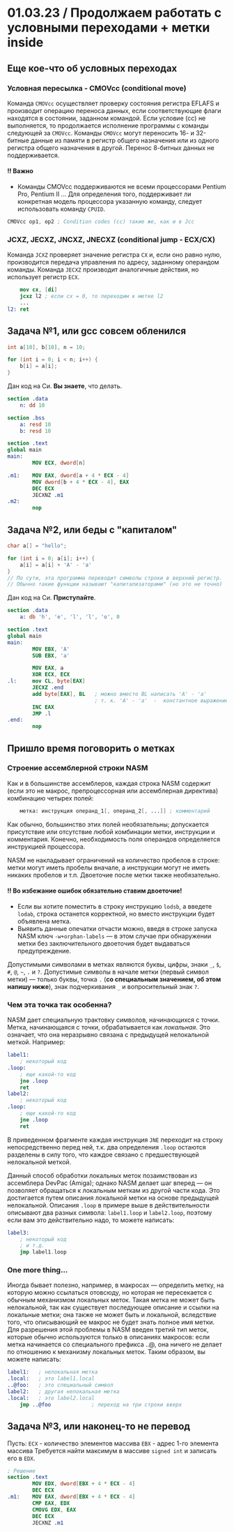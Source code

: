 # 01.03.23 / Продолжаем работать с условными переходами + метки inside
## Еще кое-что об условных переходах
### Условная пересылка - CMOVcc (conditional move)
Команда `CMOVcc` осуществляет проверку состояния регистра EFLAFS и производит операцию переноса данных, если соответствующие флаги находятся в состоянии, заданном командой. Если условие (cc) не выполняется, то продолжается исполнение программы с команды следующей за `CMOVcc`. Команды `CMOVcc` могут переносить 16- и 32-битные данные из памяти в регистр общего назначения или из одного регистра общего назначения в другой. Перенос 8-битных данных не поддерживается.

#### :bangbang: Важно
- Команды CMOVcc поддерживаются не всеми процессорами Pentium Pro, Pentium II ... Для определения того, поддерживает ли конкретная модель процессора указанную команду, следует использовать команду `CPUID`.

```nasm
CMOVcc op1, op2 ; Condition codes (cc) такие же, как и в Jcc
```

### JCXZ, JECXZ, JNCXZ, JNECXZ (conditional jump - ECX/CX)

Командa `JCXZ` проверяет значение регистра `CX` и, если оно равно нулю, производится передача управления по адресу, заданному операндом команды.
Команда `JECXZ` производит аналогичные действия, но использует регистр `ECX`.

```nasm
	mov	cx, [di]
	jcxz l2 ; если cx = 0, то переходим к метке l2
	...
l2:	ret
```

## Задача №1, или gcc совсем обленился

```c
int a[10], b[10], n = 10;

for (int i = 0; i < n; i++) {
    b[i] = a[i];
}
```

Дан код на Си. **Вы знаете**, что делать.

```nasm
section .data
    n: dd 10

section .bss
    a: resd 10
    b: resd 10

section .text
global main
main:
        MOV ECX, dword[n]

.m1:    MOV EAX, dword[a + 4 * ECX - 4]
        MOV dword[b + 4 * ECX - 4], EAX
        DEC ECX
        JECXNZ .m1
.m2:
        nop
```

## Задача №2, или беды с "капиталом"

```c
char a[] = "hello";

for (int i = 0; a[i]; i++) {
    a[i] = a[i] + 'A' - 'a'
}
// По сути, эта программа переводит символы строки в верхний регистр.
// Обычно такие функции называют "капитализаторами" (но это не точно)
```

Дан код на Си. **Приступайте**.

```nasm
section .data
    a: db 'h', 'e', 'l', 'l', 'o', 0

section .text
global main
main:
        MOV EBX, 'A'
        SUB EBX, 'a'

        MOV EAX, a
        XOR ECX, ECX
.l:     mov CL, byte[EAX]
        JECXZ .end
        add byte[EAX], BL   ; можно вместо BL написать 'A' - 'a'
                            ; т. к. 'A' - 'a'  -  константное выражение
        INC EAX
        JMP .l
.end:
        nop
```

## Пришло время поговорить о метках
### Строение ассемблерной строки NASM
Как и в большинстве ассемблеров, каждая строка NASM содержит (если это не макрос, препроцессорная или ассемблерная директива) комбинацию четырех полей:
```nasm
    метка: инструкция операнд_1[, операнд_2[, ...]] ; комментарий
```

Как обычно, большинство этих полей необязательны; допускается присутствие или отсутствие любой комбинации метки, инструкции и комментария. Конечно, необходимость поля операндов определяется инструкцией процессора.

NASM не накладывает ограничений на количество пробелов в строке: метки могут иметь пробелы вначале, а инструкции могут не иметь никаких пробелов и т.п. Двоеточие после метки также необязательно. 

#### :bangbang: Во избежание ошибок обязательно ставим двоеточие!
- Если вы хотите поместить в строку инструкцию `lodsb`, а введете `lodab`, строка останется корректной, но вместо инструкции будет объявлена метка. 
- Выявить данные опечатки отчасти можно, введя в строке запуска NASM ключ `-w+orphan-labels` — в этом случае при обнаружении метки без заключительного двоеточия будет выдаваться предупреждение. 

Допустимыми символами в метках являются буквы, цифры, знаки `_`, `$`, `#`, `@`, `~`, `.` и `?`. Допустимые символы в начале метки (первый символ метки) — только буквы, точка `.` (**со специальным значением, об этом напишу ниже**), знак подчеркивания `_` и вопросительный знак `?`. 

### Чем эта точка так особенна?
NASM дает специальную трактовку символов, начинающихся с точки. Метка, начинающаяся с точки, обрабатывается как *локальная*. Это означает, что она неразрывно связана с предыдущей нелокальной меткой. Например:
```nasm
label1:    
    ; некоторый код 
.loop:     
    ; еще какой-то код 
    jne .loop 
    ret 
label2:    
    ; некоторый код 
.loop:     
    ; еще какой-то код  
    jne .loop 
    ret
```
В приведенном фрагменте каждая инструкция `JNE` переходит на строку непосредственно перед ней, т.к. два определения `.loop` остаются разделены в силу того, что каждое связано с предшествующей нелокальной меткой.

Данный способ обработки локальных меток позаимствован из ассемблера DevPac (Amiga); однако NASM делает шаг вперед — он позволяет обращаться к локальным меткам из другой части кода. Это достигается путем описания локальной метки на основе предыдущей нелокальной. Описания `.loop` в примере выше в действительности описывают два разных символа: `label1.loop` и `label2.loop`, поэтому если вам это действительно надо, то можете написать: 
```nasm
label3:
    ; некоторый код 
    ; и т.д. 
    jmp label1.loop
```
### One more thing...
Иногда бывает полезно, например, в макросах — определить метку, на которую можно ссылаться отовсюду, но которая не пересекается с обычным механизмом локальных меток. Такая метка не может быть нелокальной, так как существует последующее описание и ссылки на локальные метки; она также не может быть и локальной, вследствие того, что описывающий ее макрос не будет знать полное имя метки. Для разрешения этой проблемы в NASM введен третий тип меток, которые обычно используются только в описаниях макросов: если метка начинается со специального префикса ..@, она ничего не делает по отношению к механизму локальных меток. Таким образом, вы можете написать: 
```nasm
label1:   ; нелокальная метка 
.local:   ; это label1.local 
..@foo:   ; это специальный символ
label2:   ; другая нелокальная метка 
.local:   ; это label2.local 
    jmp ..@foo             ; переход на три строки вверх
```

## Задача №3, или наконец-то не перевод
Пусть:
`ECX` - количество элементов массива
`EBX` - адрес 1-го элемента массива
Требуется найти максимум в массиве `signed int` и записать его в `EDX`.

```nasm
; Решение
section .text
        MOV EDX, dword[EBX + 4 * ECX - 4]
        DEC ECX
.m1:    MOV EAX, dword[EBX + 4 * ECX - 4]
        CMP EAX, EDX
        CMOVG EDX, EAX
        DEC ECX
        JECXNZ .m1
```